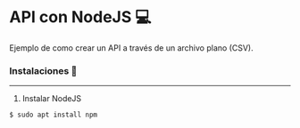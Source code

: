 # API con NodeJS 💻
Ejemplo de como crear un API a través de un archivo plano (CSV).

### Instalaciones 💽
---

1. Instalar NodeJS

```bash
$ sudo apt install npm
```



